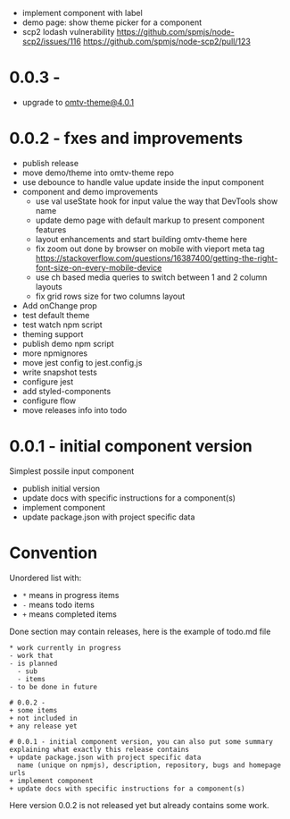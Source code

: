 - implement component with label
- demo page: show theme picker for a component
- scp2 lodash vulnerability
  https://github.com/spmjs/node-scp2/issues/116
  https://github.com/spmjs/node-scp2/pull/123

# 0.0.3 - 
+ upgrade to omtv-theme@4.0.1

# 0.0.2 - fxes and improvements
+ publish release
+ move demo/theme into omtv-theme repo
+ use debounce to handle value update inside the input component
+ component and demo improvements
  + use val useState hook for input value the way that DevTools show name
  + update demo page with default markup to present component features
  + layout enhancements and start building omtv-theme here
  + fix zoom out done by browser on mobile with vieport meta tag
    https://stackoverflow.com/questions/16387400/getting-the-right-font-size-on-every-mobile-device
  + use ch based media queries to switch between 1 and 2 column layouts
  + fix grid rows size for two columns layout
+ Add onChange prop
+ test default theme
+ test watch npm script
+ theming support
+ publish demo npm script
+ more npmignores
+ move jest config to jest.config.js
+ write snapshot tests
+ configure jest
+ add styled-components
+ configure flow
+ move releases info into todo

# 0.0.1 - initial component version
Simplest possile input component
+ publish initial version
+ update docs with specific instructions for a component(s)
+ implement component
+ update package.json with project specific data


# Convention
Unordered list with:
- `*` means in progress items
- `-` means todo items
- `+` means completed items

Done section may contain releases, here is the example of todo.md file
```
* work currently in progress
- work that
- is planned
  - sub
  - items
- to be done in future

# 0.0.2 -
+ some items
+ not included in
+ any release yet

# 0.0.1 - initial component version, you can also put some summary
explaining what exactly this release contains
+ update package.json with project specific data
  name (unique on npmjs), description, repository, bugs and homepage urls
+ implement component
+ update docs with specific instructions for a component(s)
```
Here version 0.0.2 is not released yet but already contains some work.
